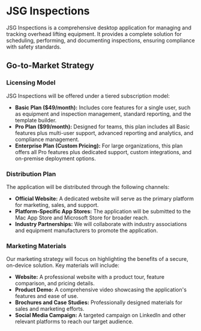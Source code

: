 # JSG Inspections

JSG Inspections is a comprehensive desktop application for managing and tracking overhead lifting equipment. It provides a complete solution for scheduling, performing, and documenting inspections, ensuring compliance with safety standards.

## Go-to-Market Strategy

### Licensing Model

JSG Inspections will be offered under a tiered subscription model:

*   **Basic Plan ($49/month):** Includes core features for a single user, such as equipment and inspection management, standard reporting, and the template builder.
*   **Pro Plan ($99/month):** Designed for teams, this plan includes all Basic features plus multi-user support, advanced reporting and analytics, and compliance management.
*   **Enterprise Plan (Custom Pricing):** For large organizations, this plan offers all Pro features plus dedicated support, custom integrations, and on-premise deployment options.

### Distribution Plan

The application will be distributed through the following channels:

*   **Official Website:** A dedicated website will serve as the primary platform for marketing, sales, and support.
*   **Platform-Specific App Stores:** The application will be submitted to the Mac App Store and Microsoft Store for broader reach.
*   **Industry Partnerships:** We will collaborate with industry associations and equipment manufacturers to promote the application.

### Marketing Materials

Our marketing strategy will focus on highlighting the benefits of a secure, on-device solution. Key materials will include:

*   **Website:** A professional website with a product tour, feature comparison, and pricing details.
*   **Product Demo:** A comprehensive video showcasing the application's features and ease of use.
*   **Brochures and Case Studies:** Professionally designed materials for sales and marketing efforts.
*   **Social Media Campaign:** A targeted campaign on LinkedIn and other relevant platforms to reach our target audience.
